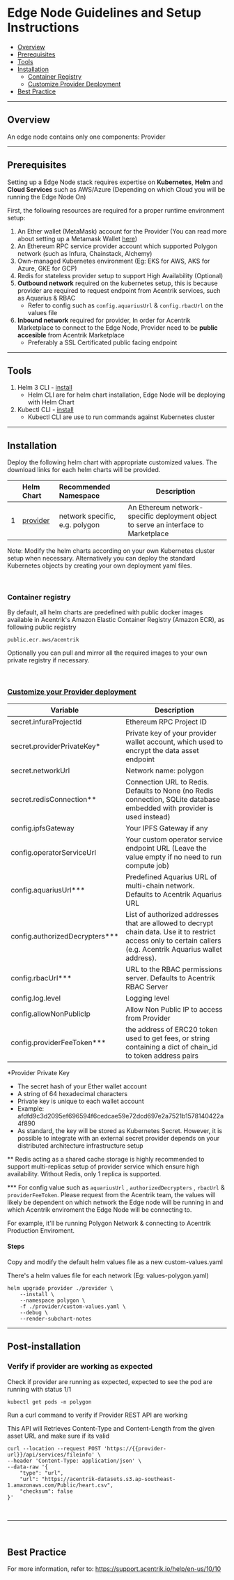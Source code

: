 # Edge Node Guidelines and Setup Instructions

- [Overview](#overview)
- [Prerequisites](#prerequisites)
- [Tools](#tools)
- [Installation](#installation)
  - [Container Registry](#container-registry)
  - [Customize Provider Deployment](#customize-your-provider-deployment)
- [Best Practice](#best-practice)

---

## Overview

An edge node contains only one components: Provider

---

## Prerequisites

Setting up a Edge Node stack requires expertise on **Kubernetes**, **Helm** and **Cloud Services** such as AWS/Azure (Depending on which Cloud you will be running the Edge Node On)

First, the following resources are required for a proper runtime environment setup:

1. An Ether wallet (MetaMask) account for the Provider (You can read more about setting up a Metamask Wallet [here](https://support.acentrik.io/help/en-us/8-starter-kit/914-wallet-set-up-metamask-reference))
2. An Ethereum RPC service provider account which supported Polygon network (such as Infura, Chainstack, Alchemy)
3. Own-managed Kubernetes environment (Eg: EKS for AWS, AKS for Azure, GKE for GCP)
4. Redis for stateless provider setup to support High Availability (Optional)
5. **Outbound network** required on the kubernetes setup, this is because provider are required to request endpoint from Acentrik services, such as Aquarius & RBAC
   - Refer to config such as `config.aquariusUrl` & `config.rbacUrl` on the values file
6. **Inbound network** required for provider, In order for Acentrik Marketplace to connect to the Edge Node, Provider need to be **public accesible** from Acentrik Marketplace
   - Preferably a SSL Certificated public facing endpoint

---

## Tools

1. Helm 3 CLI - [install](https://helm.sh/docs/intro/install/)
   - Helm CLI are for helm chart installation, Edge Node will be deploying with Helm Chart
2. Kubectl CLI - [install](https://kubernetes.io/docs/tasks/tools/#kubectl)
   - Kubectl CLI are use to run commands against Kubernetes cluster

---

## Installation

Deploy the following helm chart with appropriate customized values. The download links for each helm charts will be provided.

|     | Helm Chart             | Recommended Namespace          | Description                                                                         |
| :-- | :--------------------- | :----------------------------- | ----------------------------------------------------------------------------------- |
| 1   | [provider](./provider) | network specific, e.g. polygon | An Ethereum network-specific deployment object to serve an interface to Marketplace |

Note: Modify the helm charts according on your own Kubernetes cluster setup when necessary. Alternatively you can deploy the standard Kubernetes objects by creating your own deployment yaml files.

<br />

### Container registry

By default, all helm charts are predefined with public docker images available in Acentrik's Amazon Elastic Container Registry (Amazon ECR), as following public registry

```
public.ecr.aws/acentrik
```

Optionally you can pull and mirror all the required images to your own private registry if necessary.

<br />

### [Customize your Provider deployment](./provider)

| Variable                          | Description                                                                                                                                                     |
| --------------------------------- | --------------------------------------------------------------------------------------------------------------------------------------------------------------- |
| secret.infuraProjectId            | Ethereum RPC Project ID                                                                                                                                         |
| secret.providerPrivateKey\*       | Private key of your provider wallet account, which used to encrypt the data asset endpoint                                                                      |
| secret.networkUrl                 | Network name: polygon                                                                                                                                           |
| secret.redisConnection\*\*        | Connection URL to Redis. Defaults to None (no Redis connection, SQLite database embedded with provider is used instead)                                         |
| config.ipfsGateway                | Your IPFS Gateway if any                                                                                                                                        |
| config.operatorServiceUrl         | Your custom operator service endpoint URL (Leave the value empty if no need to run compute job)                                                                 |
| config.aquariusUrl\*\*\*          | Predefined Aquarius URL of multi-chain network. Defaults to Acentrik Aquarius URL                                                                               |
| config.authorizedDecrypters\*\*\* | List of authorized addresses that are allowed to decrypt chain data. Use it to restrict access only to certain callers (e.g. Acentrik Aquarius wallet address). |
| config.rbacUrl\*\*\*              | URL to the RBAC permissions server. Defaults to Acentrik RBAC Server                                                                                            |
| config.log.level                  | Logging level                                                                                                                                                   |
| config.allowNonPublicIp           | Allow Non Public IP to access from Provider                                                                                                                     |
| config.providerFeeToken\*\*\*     | the address of ERC20 token used to get fees, or string containing a dict of chain_id to token address pairs                                                     |

\*Provider Private Key

- The secret hash of your Ether wallet account
- A string of 64 hexadecimal characters
- Private key is unique to each wallet account
- Example: afdfd9c3d2095ef696594f6cedcae59e72dcd697e2a7521b1578140422a4f890
- As standard, the key will be stored as Kubernetes Secret. However, it is possible to integrate with an external secret provider depends on your distributed architecture infrastructure setup

\*\* Redis acting as a shared cache storage is highly recommended to support multi-replicas setup of provider service which ensure high availability. Without Redis, only 1 replica is supported.

\*\*\* For config value such as `aquariusUrl` , `authorizedDecrypters` , `rbacUrl` & `providerFeeToken`. Please request from the Acentrik team, the values will likely be dependent on which network the Edge node will be running in and which Acentrik enviroment the Edge Node will be connecting to.

For example, it'll be running Polygon Network & connecting to Acentrik Production Enviroment.

#### Steps

Copy and modify the default helm values file as a new custom-values.yaml

There's a helm values file for each network (Eg: values-polygon.yaml)

```
helm upgrade provider ./provider \
    --install \
    --namespace polygon \
    -f ./provider/custom-values.yaml \
    --debug \
    --render-subchart-notes
```

---

## Post-installation

### Verify if provider are working as expected

Check if provider are running as expected, expected to see the pod are running with status 1/1

```
kubectl get pods -n polygon
```

Run a curl command to verify if Provider REST API are working

This API will Retrieves Content-Type and Content-Length from the given asset URL and make sure if its valid

```
curl --location --request POST 'https://{{provider-url}}/api/services/fileinfo' \
--header 'Content-Type: application/json' \
--data-raw '{
    "type": "url",
    "url": "https://acentrik-datasets.s3.ap-southeast-1.amazonaws.com/Public/heart.csv",
    "checksum": false
}'
```

<br />

---

<br />

## Best Practice

For more information, refer to: https://support.acentrik.io/help/en-us/10/10
